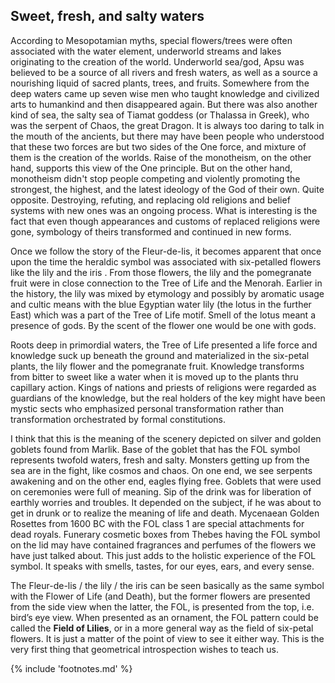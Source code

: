 ## Sweet, fresh, and salty waters

According to Mesopotamian myths, special flowers/trees were often associated with the water element, underworld streams and lakes originating to the creation of the world. Underworld sea/god, Apsu<!-- cite author="wikipedia.org" title="Abzu" date="" location="" type="website" href="https://en.wikipedia.org/wiki/Abzu" --> was believed to be a source of all rivers and fresh waters, as well as a source a nourishing liquid of sacred plants, trees, and fruits. Somewhere from the deep waters came up seven wise men<!-- cite author="wikipedia.org" title="Apkallu" date="" location="" type="website" href="https://en.wikipedia.org/wiki/Apkallu" --> who taught knowledge and civilized arts to humankind and then disappeared again. But there was also another kind of sea, the salty sea of Tiamat goddess (or Thalassa in Greek), who was the serpent of Chaos, the great Dragon. It is always too daring to talk in the mouth of the ancients, but there may have been people who understood that these two forces are but two sides of the One force<!-- cite author="" title="Out of the mouth of the most High proceedeth not evil and good?" date="" location="Book of Lamentations 3:38" type="selfref" href="#" -->, and mixture of them is the creation of the worlds. Raise of the monotheism, on the other hand, supports this view of the One principle. But on the other hand, monotheism didn't stop people competing and violently promoting the strongest, the highest, and the latest ideology of the God of their own. Quite opposite. Destroying, refuting, and replacing old religions and belief systems with new ones was an ongoing process. What is interesting is the fact that even though appearances and customs of replaced religions were gone, symbology of theirs transformed and continued in new forms.

Once we follow the story of the Fleur-de-lis, it becomes apparent that once upon the time the heraldic symbol was associated with six-petalled flowers like the lily and the iris<!-- cite author="" title="Iris has 3 standards upright petals plus 3 falls (hang down). Iris as a rainbow goddess is not without mythical connotations either: https://en.wikipedia.org/wiki/Iris_(mythology)" date="" location="" type="selfref" href="#" -->
. From those flowers, the lily and the pomegranate fruit were in close connection to the Tree of Life and the Menorah. Earlier in the history, the lily was mixed by etymology and possibly by aromatic usage and cultic means with the blue Egyptian water lily (the lotus in the further East) which was a part of the Tree of Life motif. Smell of the lotus meant a presence of gods. By the scent of the flower one would be one with gods.

Roots deep in primordial waters, the Tree of Life presented a life force and knowledge suck up beneath the ground and materialized in the six-petal plants, the lily flower and the pomegranate fruit. Knowledge transforms from bitter to sweet like a water when it is moved up to the plants thru capillary action. Kings of nations and priests of religions were regarded as guardians of the knowledge, but the real holders of the key might have been mystic sects who emphasized personal transformation rather than transformation orchestrated by formal constitutions.

I think that this is the meaning of the scenery depicted on silver and golden goblets found from Marlik. Base of the goblet that has the FOL symbol represents twofold waters, fresh and salty. Monsters getting up from the sea are in the fight, like cosmos and chaos. On one end, we see serpents awakening and on the other end, eagles flying free. Goblets that were used on ceremonies were full of meaning. Sip of the drink was for liberation of earthly worries and troubles. It depended on the subject, if he was about to get in drunk or to realize the meaning of life and death. Mycenaean Golden Rosettes from 1600 BC with the FOL class 1 are special attachments for dead royals. Funerary cosmetic boxes from Thebes having the FOL symbol on the lid may have contained fragrances and perfumes of the flowers we have just talked about. This just adds to the holistic experience of the FOL symbol. It speaks with smells, tastes, for our eyes, ears, and every sense.

The Fleur-de-lis / the lily / the iris can be seen basically as the same symbol with the Flower of Life (and Death), but the former flowers are presented from the side view when the latter, the FOL, is presented from the top, i.e. bird’s eye view. When presented as an ornament, the FOL pattern could be called the **Field of Lilies**, or in a more general way as the field of six-petal flowers. It is just a matter of the point of view to see it either way. This is the very first thing that geometrical introspection wishes to teach us.

{% include 'footnotes.md' %}

